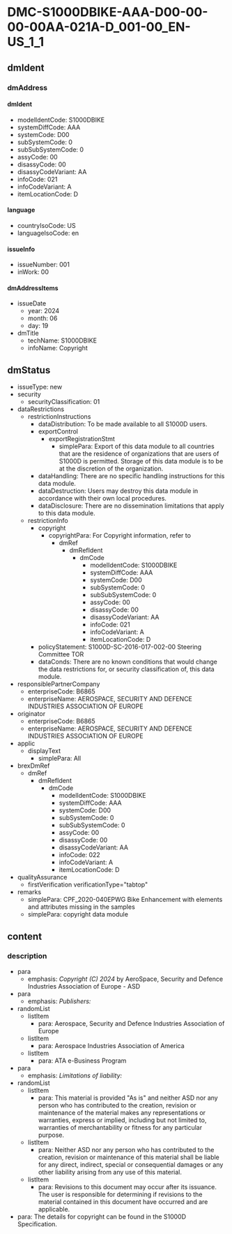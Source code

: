 # DMC-S1000DBIKE-AAA-D00-00-00-00AA-021A-D_001-00_EN-US_1_1

## dmIdent

### dmAddress

#### dmIdent

*   modelIdentCode: S1000DBIKE
*   systemDiffCode: AAA
*   systemCode: D00
*   subSystemCode: 0
*   subSubSystemCode: 0
*   assyCode: 00
*   disassyCode: 00
*   disassyCodeVariant: AA
*   infoCode: 021
*   infoCodeVariant: A
*   itemLocationCode: D

#### language

*   countryIsoCode: US
*   languageIsoCode: en

#### issueInfo

*   issueNumber: 001
*   inWork: 00

#### dmAddressItems

*   issueDate
    *   year: 2024
    *   month: 06
    *   day: 19
*   dmTitle
    *   techName: S1000DBIKE
    *   infoName: Copyright

## dmStatus

*   issueType: new
*   security
    *   securityClassification: 01
*   dataRestrictions
    *   restrictionInstructions
        *   dataDistribution: To be made available to all S1000D users.
        *   exportControl
            *   exportRegistrationStmt
                *   simplePara: Export of this data module to all countries that are the residence of organizations that are users of S1000D is permitted. Storage of this data module is to be at the discretion of the organization.
        *   dataHandling: There are no specific handling instructions for this data module.
        *   dataDestruction: Users may destroy this data module in accordance with their own local procedures.
        *   dataDisclosure: There are no dissemination limitations that apply to this data module.
    *   restrictionInfo
        *   copyright
            *   copyrightPara: For Copyright information, refer to 
                *   dmRef
                    *   dmRefIdent
                        *   dmCode
                            *   modelIdentCode: S1000DBIKE
                            *   systemDiffCode: AAA
                            *   systemCode: D00
                            *   subSystemCode: 0
                            *   subSubSystemCode: 0
                            *   assyCode: 00
                            *   disassyCode: 00
                            *   disassyCodeVariant: AA
                            *   infoCode: 021
                            *   infoCodeVariant: A
                            *   itemLocationCode: D
        *   policyStatement: S1000D-SC-2016-017-002-00 Steering Committee TOR
        *   dataConds: There are no known conditions that would change the data restrictions for, or security classification of, this data module.
*   responsiblePartnerCompany
    *   enterpriseCode: B6865
    *   enterpriseName: AEROSPACE, SECURITY AND DEFENCE INDUSTRIES ASSOCIATION OF EUROPE
*   originator
    *   enterpriseCode: B6865
    *   enterpriseName: AEROSPACE, SECURITY AND DEFENCE INDUSTRIES ASSOCIATION OF EUROPE
*   applic
    *   displayText
        *   simplePara: All
*   brexDmRef
    *   dmRef
        *   dmRefIdent
            *   dmCode
                *   modelIdentCode: S1000DBIKE
                *   systemDiffCode: AAA
                *   systemCode: D00
                *   subSystemCode: 0
                *   subSubSystemCode: 0
                *   assyCode: 00
                *   disassyCode: 00
                *   disassyCodeVariant: AA
                *   infoCode: 022
                *   infoCodeVariant: A
                *   itemLocationCode: D
*   qualityAssurance
    *   firstVerification verificationType="tabtop"
*   remarks
    *   simplePara: CPF_2020-040EPWG Bike Enhancement with elements and attributes missing in the samples
    *   simplePara: copyright data module

## content

### description

*   para
    *   emphasis: *Copyright (C) 2024* by AeroSpace, Security and Defence Industries Association of Europe - ASD
*   para
    *   emphasis: *Publishers:*
*   randomList
    *   listItem
        *   para: Aerospace, Security and Defence Industries Association of Europe
    *   listItem
        *   para: Aerospace Industries Association of America
    *   listItem
        *   para: ATA e-Business Program
*   para
    *   emphasis: *Limitations of liability:*
*   randomList
    *   listItem
        *   para: This material is provided "As is" and neither ASD nor any person who has contributed to the creation, revision or maintenance of the material makes any representations or warranties, express or implied, including but not limited to, warranties of merchantability or fitness for any particular purpose.
    *   listItem
        *   para: Neither ASD nor any person who has contributed to the creation, revision or maintenance of this material shall be liable for any direct, indirect, special or consequential damages or any other liability arising from any use of this material.
    *   listItem
        *   para: Revisions to this document may occur after its issuance. The user is responsible for determining if revisions to the material contained in this document have occurred and are applicable.
*   para: The details for copyright can be found in the S1000D Specification.